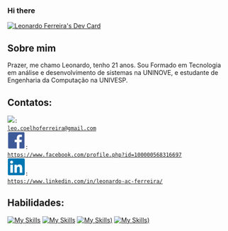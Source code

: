 ### Hi there 
<a href="https://app.daily.dev/leo_ACFerreira"><img src="https://api.daily.dev/devcards/47bb63702a6949629ece80d5b3b505e3.png?r=g40" width="400" alt="Leonardo Ferreira's Dev Card"/></a>
## Sobre mim
Prazer, me chamo Leonardo, tenho 21 anos. Sou Formado em Tecnologia em análise e desenvolvimento de sistemas na UNINOVE, e estudante de Engenharia da Computação na UNIVESP.

## Contatos:


<code><img widht="30" height="40" src="https://www.benjaminporras.com/wp-content/uploads/2019/11/logo-gmail-png-gmail-icon-download-png-and-vector-1.png">: leo.coelhoferreira@gmail.com</code><br>
<code><img widht="30" height="40" src="https://raw.githubusercontent.com/devicons/devicon/1119b9f84c0290e0f0b38982099a2bd027a48bf1/icons/facebook/facebook-original.svg">: https://www.facebook.com/profile.php?id=100000568316697</code><br>
<code><img widht="30" height="40" src="https://raw.githubusercontent.com/devicons/devicon/1119b9f84c0290e0f0b38982099a2bd027a48bf1/icons/linkedin/linkedin-original.svg">: https://www.linkedin.com/in/leonardo-ac-ferreira/</code>
## Habilidades: 


[![My Skills](https://skillicons.dev/icons?i=js,html,css,jquery,mysql,nodejs)](https://skillicons.dev)
[![My Skills](https://skillicons.dev/icons?i=python,php,bootstrap,c#,react,raspberrypi)](https://skillicons.dev)
[![My Skills](https://skillicons.dev/icons?i=git,dotnet,aws,raspberrypi,mongodb,java,heroku))](https://skillicons.dev)
[![My Skills](https://skillicons.dev/icons?i=cs))](https://skillicons.dev)
